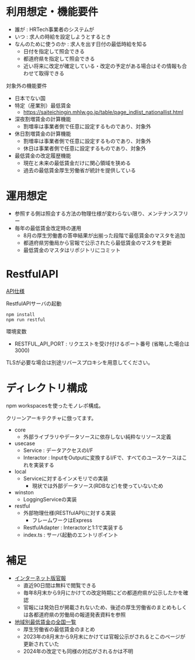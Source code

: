 # 利用想定・機能要件

- 誰が : HRTech事業者のシステムが
- いつ : 求人の時給を設定しようとするとき
- なんのために使うのか : 求人を出す日付の最低時給を知る
    - 日付を指定して照会できる
    - 都道府県を指定して照会できる
    - 近い将来に改定が確定している・改定の予定がある場合はその情報も合わせて取得できる

対象外の機能要件

- 日本でない国
- 特定（産業別）最低賃金
    - https://saiteichingin.mhlw.go.jp/table/page_indlist_nationallist.html
- 深夜割増賃金の計算機能
    - 割増率は事業者側で任意に設定するものであり、対象外
- 休日割増賃金の計算機能
    - 割増率は事業者側で任意に設定するものであり、対象外
    - 休日は事業者側で任意に設定するものであり、対象外
- 最低賃金の改定履歴機能
    - 現在と未来の最低賃金だけに関心領域を狭める
    - 過去の最低賃金厚生労働省が統計を提供している

# 運用想定

- 参照する側は照会する方法の物理仕様が変わらない限り、メンテナンスフリー
- 毎年の最低賃金改定時の運用
    - 8月の厚生労働書の答申結果が出揃った段階で最低賃金のマスタを追加
    - 都道府県労働局から官報で公示されたら最低賃金のマスタを更新
    - 最低賃金のマスタはリポジトリにコミット

# RestfulAPI

[API仕様](./doc/openapi.yaml)

RestfulAPIサーバの起動

```
npm install
npm run restful
```

環境変数 

- RESTFUL_API_PORT : リクエストを受け付けるポート番号 (省略した場合は3000)

TLSが必要な場合は別途リバースプロキシを用意してください。

# ディレクトリ構成

npm workspacesを使ったモノレポ構成。

クリーンアーキテクチャに倣ってます。

- core
    - 外部ライブラリやデータソースに依存しない純粋なリソース定義
- usecase
    - Service : データアクセスのI/F
    - Interactor : InputをOutputに変換するI/Fで、すべてのユースケースはこれを実装する
- local
    - Serviceに対するインメモリでの実装
        - 現状では外部データソース(RDBなど)を使っていないため    
- winston
    - LoggingServiceの実装
- restful
    - 外部物理仕様(RESTfulAPI)に対する実装
        - フレームワークはExpress
    - RestfulAdapter : Interactorと1:1で実装する
    - index.ts : サーバ起動のエントリポイント

# 補足

- [インターネット版官報](https://kanpou.npb.go.jp/)
    - 直近90日間は無料で閲覧できる
    - 毎年8月末から9月にかけての改定時期にどの都道府県が公示したかを確認
    - 官報には発効日が掲載されないため、後述の厚生労働省のまとめもしくは各都道府県の労働局の報道発表資料を参照
- [地域別最低賃金の全国一覧](https://www.mhlw.go.jp/stf/seisakunitsuite/bunya/koyou_roudou/roudoukijun/minimumichiran/index.html)
    - 厚生労働省の最低賃金のまとめ
    - 2023年の8月末から9月末にかけては官報公示がされるとこのページが更新されていた
    - 2024年の改定でも同様の対応がされるかは不明